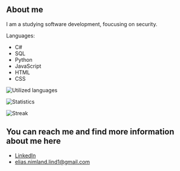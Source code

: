 ## About me
I am a studying software development, foucusing on security.

Languages:
  - C#
  - SQL
  - Python
  - JavaScript
  - HTML
  - CSS

![Utilized languages](https://github-readme-stats.vercel.app/api/top-langs/?username=EliasNimlandLind&theme=dark&show_icons=true&hide_border=true&layout=compact)

![Statistics](https://github-readme-stats.vercel.app/api?username=EliasNimlandLind&theme=dark&show_icons=true&hide_border=true&count_private=true)

![Streak](https://github-readme-streak-stats.herokuapp.com/?user=EliasNimlandLind&theme=dark&hide_border=true)
  
## You can reach me and find more information about me here
  - [LinkedIn](https://www.linkedin.com/in/elias-nimland-lind/)
  - elias.nimland.lind1@gmail.com

